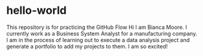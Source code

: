 # hello-world
This repository is for practicing the GitHub Flow
Hi I am Bianca Moore. I currently work as a Business System Analyst for a manufacturing company. I am in the process of learning out to execute a data analysis project and generate a portfolio to add my projects to them. I am so excited! 
